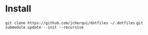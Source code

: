 # Install

`git clone https://github.com/jcherqui/dotfiles ~/.dotfiles`
`git submodule update --init --recursive`
